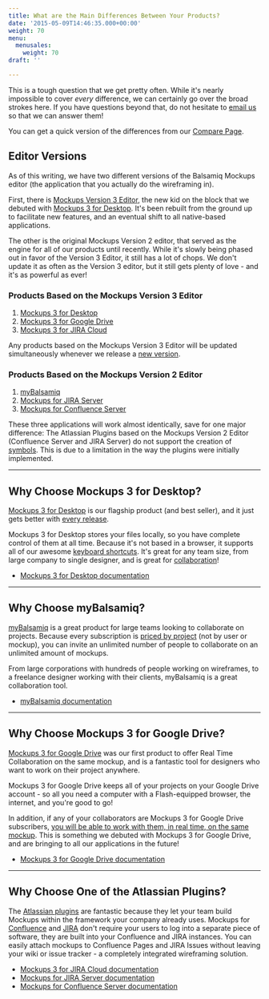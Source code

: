 ```yaml
---
title: What are the Main Differences Between Your Products?
date: '2015-05-09T14:46:35.000+00:00'
weight: 70
menu:
  menusales:
    weight: 70
draft: ''

---
```


This is a tough question that we get pretty often. While it's nearly impossible to cover *every* difference, we can certainly go over the broad strokes here. If you have questions beyond that, do not hesitate to [email us](mailto:support@balsamiq.com) so that we can answer them!

You can get a quick version of the differences from our [Compare Page](https://balsamiq.com/products/compare/).

## Editor Versions

As of this writing, we have two different versions of the Balsamiq Mockups editor (the application that you actually do the wireframing in).

First, there is [Mockups Version 3 Editor](https://docs.balsamiq.com/desktop/intro/), the new kid on the block that we debuted with [Mockups 3 for Desktop](https://docs.balsamiq.com/desktop/). It's been rebuilt from the ground up to facilitate new features, and an eventual shift to all native-based applications.

The other is the original Mockups Version 2 editor, that served as the engine for all of our products until recently. While it's slowly being phased out in favor of the Version 3 Editor, it still has a lot of chops. We don't update it as often as the Version 3 editor, but it still gets plenty of love - and it's as powerful as ever!

### Products Based on the Mockups Version 3 Editor

1. [Mockups 3 for Desktop](https://docs.balsamiq.com/desktop/)
2. [Mockups 3 for Google Drive](https://docs.balsamiq.com/google-drive/user-guide/)
3. [Mockups 3 for JIRA Cloud](https://docs.balsamiq.com/jira/user-guide-cloud/)

Any products based on the Mockups Version 3 Editor will be updated simultaneously whenever we release a [new version](http://blogs.balsamiq.com/product/).

### Products Based on the Mockups Version 2 Editor

1. [myBalsamiq](https://docs.balsamiq.com/mybalsamiq/)
2. [Mockups for JIRA Server](https://docs.balsamiq.com/jira/user-guide/)
3. [Mockups for Confluence Server](https://docs.balsamiq.com/confluence/user-guide/)

These three applications will work almost identically, save for one major difference: The Atlassian Plugins based on the Mockups Version 2 Editor (Confluence Server and JIRA Server) do not support the creation of [symbols](https://docs.balsamiq.com/mybalsamiq/symbols/). This is due to a limitation in the way the plugins were initially implemented.

---

## Why Choose Mockups 3 for Desktop?

[Mockups 3 for Desktop](https://balsamiq.com/products/mockups/) is our flagship product (and best seller), and it just gets better with [every release](http://blogs.balsamiq.com/product/).

Mockups 3 for Desktop stores your files locally, so you have complete control of them at all time. Because it's not based in a browser, it supports all of our awesome [keyboard shortcuts](https://docs.balsamiq.com/desktop/shortcuts/). It's great for any team size, from large company to single designer, and is great for [collaboration](https://support.balsamiq.com/desktop/sharing/)!

* [Mockups 3 for Desktop documentation](https://docs.balsamiq.com/desktop/)

---

## Why Choose myBalsamiq?

[myBalsamiq](https://www.mybalsamiq.com/signup) is a great product for large teams looking to collaborate on projects. Because every subscription is [priced by project](https://balsamiq.com/buy/#myb) (not by user or mockup), you can invite an unlimited number of people to collaborate on an unlimited amount of mockups.

From large corporations with hundreds of people working on wireframes, to a freelance designer working with their clients, myBalsamiq is a great collaboration tool.

* [myBalsamiq documentation](https://docs.balsamiq.com/mybalsamiq/)

---

## Why Choose Mockups 3 for Google Drive?

[Mockups 3 for Google Drive](https://chrome.google.com/webstore/detail/balsamiq-mockups-projects/iedapplgopkgngalkbailjoikghljkki) was our first product to offer Real Time Collaboration on the same mockup, and is a fantastic tool for designers who want to work on their project anywhere.

Mockups 3 for Google Drive keeps all of your projects on your Google Drive account - so all you need a computer with a Flash-equipped browser, the internet, and you're good to go!

In addition, if any of your collaborators are Mockups 3 for Google Drive subscribers, [you will be able to work with them, in real time, on the same mockup](https://docs.balsamiq.com/google-drive/user-guide/#collaborating-with-other-users-in-real-time). This is something we debuted with Mockups 3 for Google Drive, and are bringing to all our applications in the future!

* [Mockups 3 for Google Drive documentation](https://docs.balsamiq.com/google-drive/user-guide/)

---

## Why Choose One of the Atlassian Plugins?

The [Atlassian plugins](https://balsamiq.com/products/mockups/plugins/) are fantastic because they let your team build Mockups within the framework your company already uses. Mockups for [Confluence](https://marketplace.atlassian.com/plugins/com.balsamiq.confluence.plugins.mockups) and [JIRA](https://marketplace.atlassian.com/plugins/com.balsamiq.jira.plugins.mockups) don't require your users to log into a separate piece of software, they are built into your Confluence and JIRA instances. You can easily attach mockups to Confluence Pages and JIRA Issues without leaving your wiki or issue tracker - a completely integrated wireframing solution.

* [Mockups 3 for JIRA Cloud documentation](https://docs.balsamiq.com/jira/user-guide-cloud/)
* [Mockups for JIRA Server documentation](https://docs.balsamiq.com/jira/user-guide/)
* [Mockups for Confluence Server documentation](https://docs.balsamiq.com/confluence/user-guide/)
